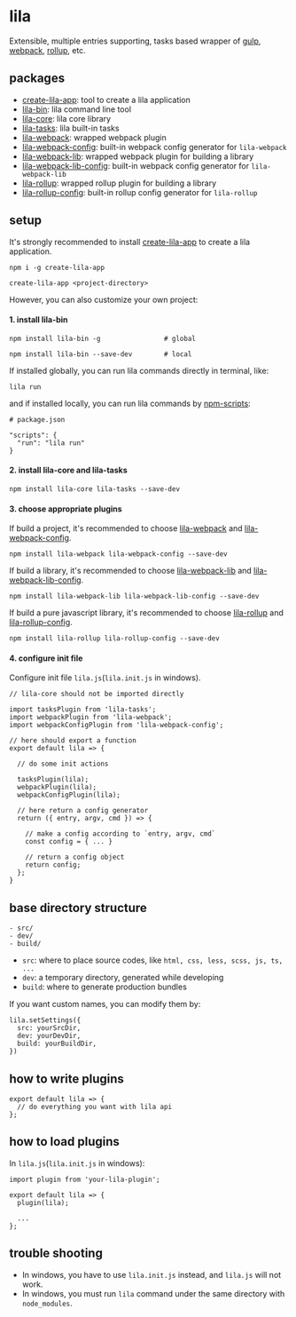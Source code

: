 # lila

Extensible, multiple entries supporting, tasks based wrapper of [gulp](https://github.com/gulpjs/gulp), [webpack](https://github.com/webpack/webpack), [rollup](https://github.com/rollup/rollup), etc.

## packages

- [create-lila-app](./packages/create-lila-app): tool to create a lila application
- [lila-bin](./packages/lila-bin): lila command line tool
- [lila-core](./packages/lila-core): lila core library
- [lila-tasks](./packages/lila-tasks): lila built-in tasks
- [lila-webpack](./packages/lila-webpack): wrapped webpack plugin
- [lila-webpack-config](./packages/lila-webpack-config): built-in webpack config generator for `lila-webpack`
- [lila-webpack-lib](./packages/lila-webpack-lib): wrapped webpack plugin for building a library
- [lila-webpack-lib-config](./packages/lila-webpack-lib-config): built-in webpack config generator for `lila-webpack-lib`
- [lila-rollup](./packages/lila-rollup): wrapped rollup plugin for building a library
- [lila-rollup-config](./packages/lila-rollup-config): built-in rollup config generator for `lila-rollup`

## setup

It's strongly recommended to install [create-lila-app](./packages/create-lila-app) to create a lila application.

```
npm i -g create-lila-app

create-lila-app <project-directory>
```

However, you can also customize your own project:

#### 1. install lila-bin

```
npm install lila-bin -g                # global

npm install lila-bin --save-dev        # local
```

If installed globally, you can run lila commands directly in terminal, like:

```
lila run
```

and if installed locally, you can run lila commands by [npm-scripts](https://docs.npmjs.com/misc/scripts):

```
# package.json

"scripts": {
  "run": "lila run"
}
```

#### 2. install lila-core and lila-tasks

```
npm install lila-core lila-tasks --save-dev
```

#### 3. choose appropriate plugins

If build a project, it's recommended to choose [lila-webpack](./packages/lila-webpack) and [lila-webpack-config](./packages/lila-webpack-config).

```
npm install lila-webpack lila-webpack-config --save-dev
```

If build a library, it's recommended to choose [lila-webpack-lib](./packages/lila-webpack-lib) and [lila-webpack-lib-config](./packages/lila-webpack-lib-config).

```
npm install lila-webpack-lib lila-webpack-lib-config --save-dev
```

If build a pure javascript library, it's recommended to choose [lila-rollup](./packages/lila-rollup) and [lila-rollup-config](./packages/lila-rollup-config).

```
npm install lila-rollup lila-rollup-config --save-dev
```

#### 4. configure init file

Configure init file `lila.js`(`lila.init.js` in windows).

```
// lila-core should not be imported directly

import tasksPlugin from 'lila-tasks';
import webpackPlugin from 'lila-webpack';
import webpackConfigPlugin from 'lila-webpack-config';

// here should export a function
export default lila => {

  // do some init actions

  tasksPlugin(lila);
  webpackPlugin(lila);
  webpackConfigPlugin(lila);

  // here return a config generator
  return ({ entry, argv, cmd }) => {

    // make a config according to `entry, argv, cmd`
    const config = { ... }

    // return a config object
    return config;
  };
}
```

## base directory structure

```
- src/
- dev/
- build/
```

- `src`: where to place source codes, like `html, css, less, scss, js, ts, ...`
- `dev`: a temporary directory, generated while developing
- `build`: where to generate production bundles

If you want custom names, you can modify them by:

```
lila.setSettings({
  src: yourSrcDir,
  dev: yourDevDir,
  build: yourBuildDir,
})
```

## how to write plugins

```
export default lila => {
  // do everything you want with lila api
};
```

## how to load plugins

In `lila.js`(`lila.init.js` in windows):

```
import plugin from 'your-lila-plugin';

export default lila => {
  plugin(lila);

  ...
};
```

## trouble shooting

- In windows, you have to use `lila.init.js` instead, and `lila.js` will not work.
- In windows, you must run `lila` command under the same directory with `node_modules`.
